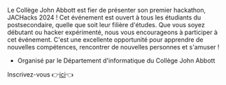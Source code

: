 Le Collège John Abbott est fier de présenter son premier hackathon, JACHacks 2024 ! Cet événement est ouvert à tous les étudiants du postsecondaire, quelle que soit leur filière d'études. Que vous soyez débutant ou hacker expérimenté, nous vous encourageons à participer à cet événement. C'est une excellente opportunité pour apprendre de nouvelles compétences, rencontrer de nouvelles personnes et s'amuser !

- Organisé par le Département d'informatique du Collège John Abbott

Inscrivez-vous 👉[ici](https://forms.gle/rjCS4AVorKyVunJS7)👈